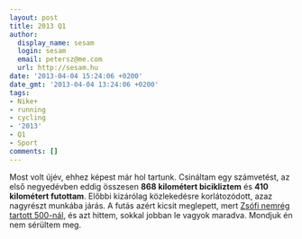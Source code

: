 ```yaml
---
layout: post
title: 2013 Q1
author:
  display_name: sesam
  login: sesam
  email: petersz@me.com
  url: http://sesam.hu
date: '2013-04-04 15:24:06 +0200'
date_gmt: '2013-04-04 13:24:06 +0200'
tags:
- Nike+
- running
- cycling
- '2013'
- Q1
- Sport
comments: []
---
```


Most volt újév, ehhez képest már hol tartunk. Csináltam egy számvetést, az első negyedévben eddig összesen **868 kilométert bicikliztem** és **410 kilométert futottam**. Előbbi kizárólag közlekedésre korlátozódott, azaz nagyrészt munkába járás. A futás azért kicsit meglepett, mert [Zsófi nemrég tartott 500-nál](https://twitter.com/DSLgirl/status/317578916942454784), és azt hittem, sokkal jobban le vagyok maradva. Mondjuk én nem sérültem meg.
